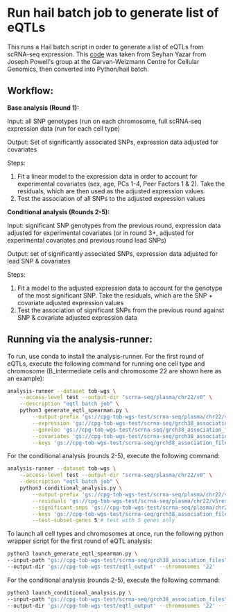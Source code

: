 # Run hail batch job to generate list of eQTLs

This runs a Hail batch script in order to generate a list of eQTLs from scRNA-seq expression. This [code](https://github.com/powellgenomicslab/onek1k_phase1/tree/main/single_cell_cis_eQTL_mapping) was taken from Seyhan Yazar from Joseph Powell's group at the Garvan-Weizmann Centre for Cellular Genomics, then converted into Python/hail batch. 

## Workflow:

**Base analysis (Round 1):**

Input: all SNP genotypes (run on each chromosome, full scRNA-seq expression data (run for each cell type)

Output: Set of significantly associated SNPs, expression data adjusted for covariates

Steps:
1. Fit a linear model to the expression data in order to account for experimental covariates (sex, age, PCs 1-4, Peer Factors 1 & 2). Take the residuals, which are then used as the adjusted expression values.
2. Test the association of all SNPs to the adjusted expression values

**Conditional analysis (Rounds 2-5):**

Input: significant SNP genotypes from the previous round, expression data adjusted for experimental covariates (or in round 3+, adjusted for experimental covariates and previous round lead SNPs)

Output: set of significantly associated SNPs, expression data adjusted for lead SNP & covariates

Steps:
1. Fit a model to the adjusted expression data to account for the genotype of the most significant SNP. Take the residuals, which are the SNP + covariate adjusted expression values
2. Test the association of significant SNPs from the previous round against SNP & covariate adjusted expression data

## Running via the analysis-runner:

To run, use conda to install the analysis-runner. For the first round of eQTLs, execute the following command for running one cell type and chromosome (B_intermediate cells and chromosome 22 are shown here as an example):

```sh
analysis-runner --dataset tob-wgs \
    --access-level test --output-dir "scrna-seq/plasma/chr22/v0" \
    --description "eqtl batch job" \
    python3 generate_eqtl_spearman.py \
        --output-prefix 'gs://cpg-tob-wgs-test/scrna-seq/plasma/chr22/v0' \
        --expression 'gs://cpg-tob-wgs-test/scrna-seq/grch38_association_files/expression_files/B_intermediate_expression.tsv' \
        --geneloc 'gs://cpg-tob-wgs-test/scrna-seq/grch38_association_files/gene_location_files/GRCh38_geneloc_chr22.tsv' \
        --covariates 'gs://cpg-tob-wgs-test/scrna-seq/grch38_association_files/covariates_files/B_intermediate_peer_factors_file.txt' \
        --keys 'gs://cpg-tob-wgs-test/scrna-seq/grch38_association_files/OneK1K_CPG_IDs.tsv'
```

For the conditional analysis (rounds 2-5), execute the following command:

```sh
analysis-runner --dataset tob-wgs \
    --access-level test --output-dir "scrna-seq/plasma/chr22/v0" \
    --description "eqtl batch job" \
    python3 conditional_analysis.py \
        --output-prefix 'gs://cpg-tob-wgs-test/scrna-seq/plasma/chr22/v5' \
        --residuals 'gs://cpg-tob-wgs-test/scrna-seq/plasma/chr22/v5residual_df.tsv' \
        --significant-snps 'gs://cpg-tob-wgs-test/scrna-seq/plasma/chr22/v5correlation_results.csv' \
        --keys 'gs://cpg-tob-wgs-test/scrna-seq/grch38_association_files/OneK1K_CPG_IDs.tsv' \
        --test-subset-genes 5 # test with 5 genes only
```

To launch all cell types and chromosomes at once, run the following python wrapper script for the first round of eQTL analysis:

```sh
python3 launch_generate_eqtl_spearman.py \
--input-path "gs://cpg-tob-wgs-test/scrna-seq/grch38_association_files" \
--output-dir 'gs://cpg-tob-wgs-test/eqtl_output' --chromosomes '22'
```

For the conditional analysis (rounds 2-5), execute the following command:

```sh
python3 launch_conditional_analysis.py \
--input-path "gs://cpg-tob-wgs-test/scrna-seq/grch38_association_files" \
--output-dir 'gs://cpg-tob-wgs-test/eqtl_output' --chromosomes '22' --first-round-path 'gs://cpg-tob-wgs-test/eqtl_output/'
```
